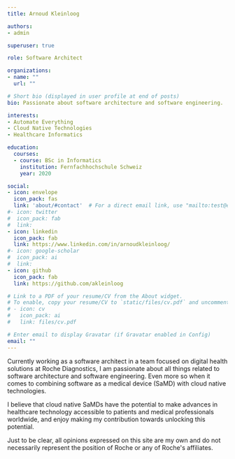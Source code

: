 ```yaml
---
title: Arnoud Kleinloog

authors:
- admin

superuser: true

role: Software Architect

organizations:
- name: ""
  url: ""

# Short bio (displayed in user profile at end of posts)
bio: Passionate about software architecture and software engineering.

interests:
- Automate Everything
- Cloud Native Technologies
- Healthcare Informatics

education:
  courses:
  - course: BSc in Informatics
    institution: Fernfachhochschule Schweiz
    year: 2020

social:
- icon: envelope
  icon_pack: fas
  link: 'about/#contact'  # For a direct email link, use "mailto:test@example.org".
#- icon: twitter
#  icon_pack: fab
#  link:
- icon: linkedin
  icon_pack: fab
  link: https://www.linkedin.com/in/arnoudkleinloog/
#- icon: google-scholar
#  icon_pack: ai
#  link:
- icon: github
  icon_pack: fab
  link: https://github.com/akleinloog

# Link to a PDF of your resume/CV from the About widget.
# To enable, copy your resume/CV to `static/files/cv.pdf` and uncomment the lines below.
# - icon: cv
#   icon_pack: ai
#   link: files/cv.pdf

# Enter email to display Gravatar (if Gravatar enabled in Config)
email: ""
---
```


Currently working as a software architect in a team focused on digital health solutions at Roche Diagnostics, I am passionate about all things related to software architecture and software engineering. Even more so when it comes to combining software as a medical device (SaMD) with cloud native technologies. 

I believe that cloud native SaMDs have the potential to make advances in healthcare technology accessible to patients and medical professionals worldwide, and enjoy making my contribution towards unlocking this potential.

Just to be clear, all opinions expressed on this site are my own and do not necessarily represent the position of Roche or any of Roche's affiliates.
